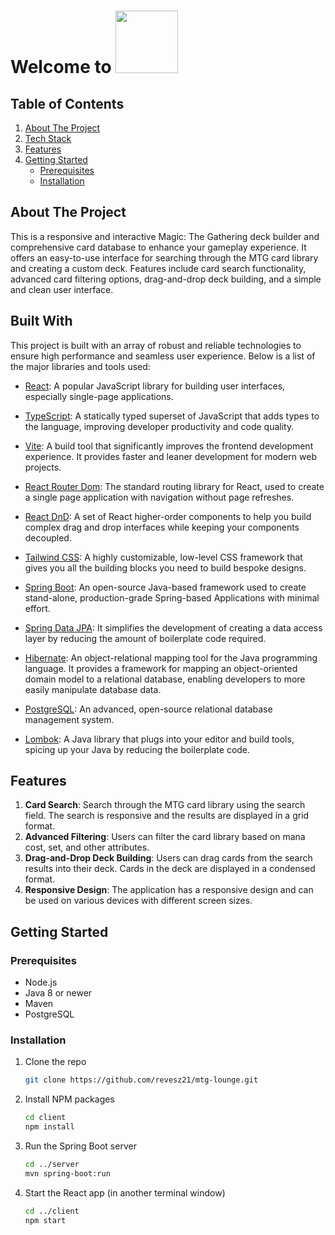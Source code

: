 # Welcome to <img src="https://github.com/revesz21/mtg-lounge/assets/106816098/f7456ef0-33c9-4bc0-9663-1c620659245a" width="100">

## Table of Contents
1. [About The Project](#about-the-project)
2. [Tech Stack](#built-with)
3. [Features](#features)
4. [Getting Started](#getting-started)
    - [Prerequisites](#prerequisites)
    - [Installation](#installation)

## About The Project
This is a responsive and interactive Magic: The Gathering deck builder and comprehensive card database to enhance your gameplay experience. It offers an easy-to-use interface for searching through the MTG card library and creating a custom deck. Features include card search functionality, advanced card filtering options, drag-and-drop deck building, and a simple and clean user interface.

## Built With

This project is built with an array of robust and reliable technologies to ensure high performance and seamless user experience. Below is a list of the major libraries and tools used:

- [React](https://reactjs.org/): A popular JavaScript library for building user interfaces, especially single-page applications.

- [TypeScript](https://www.typescriptlang.org/): A statically typed superset of JavaScript that adds types to the language, improving developer productivity and code quality.

- [Vite](https://vitejs.dev/): A build tool that significantly improves the frontend development experience. It provides faster and leaner development for modern web projects.

- [React Router Dom](https://reactrouter.com/): The standard routing library for React, used to create a single page application with navigation without page refreshes.

- [React DnD](https://react-dnd.github.io/react-dnd/about): A set of React higher-order components to help you build complex drag and drop interfaces while keeping your components decoupled.

- [Tailwind CSS](https://tailwindcss.com/): A highly customizable, low-level CSS framework that gives you all the building blocks you need to build bespoke designs.

- [Spring Boot](https://spring.io/projects/spring-boot): An open-source Java-based framework used to create stand-alone, production-grade Spring-based Applications with minimal effort.

- [Spring Data JPA](https://spring.io/projects/spring-data-jpa): It simplifies the development of creating a data access layer by reducing the amount of boilerplate code required.

- [Hibernate](https://hibernate.org/): An object-relational mapping tool for the Java programming language. It provides a framework for mapping an object-oriented domain model to a relational database, enabling developers to more easily manipulate database data.

- [PostgreSQL](https://www.postgresql.org/): An advanced, open-source relational database management system.

- [Lombok](https://projectlombok.org/): A Java library that plugs into your editor and build tools, spicing up your Java by reducing the boilerplate code.


## Features
1. **Card Search**: Search through the MTG card library using the search field. The search is responsive and the results are displayed in a grid format.
2. **Advanced Filtering**: Users can filter the card library based on mana cost, set, and other attributes.
3. **Drag-and-Drop Deck Building**: Users can drag cards from the search results into their deck. Cards in the deck are displayed in a condensed format.
4. **Responsive Design**: The application has a responsive design and can be used on various devices with different screen sizes.

## Getting Started
### Prerequisites
- Node.js
- Java 8 or newer
- Maven
- PostgreSQL

### Installation
1. Clone the repo
    ```sh
    git clone https://github.com/revesz21/mtg-lounge.git
    ```
2. Install NPM packages
    ```bash
    cd client
    npm install
    ```
3. Run the Spring Boot server
    ```bash
    cd ../server
    mvn spring-boot:run
    ```
4. Start the React app (in another terminal window)
    ```bash
    cd ../client
    npm start
    ```
